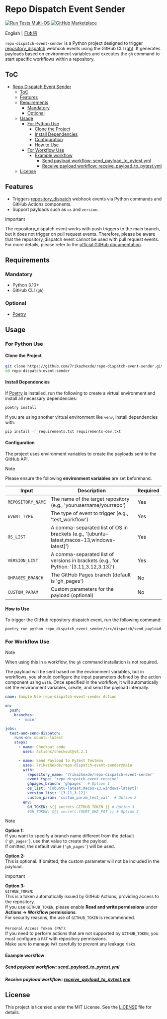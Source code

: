 # Repo Dispatch Event Sender

[![Run Tests Multi-OS](https://github.com/7rikazhexde/repo-dispatch-event-sender/actions/workflows/receive_payload_to_pytest.yml/badge.svg)](https://github.com/7rikazhexde/repo-dispatch-event-sender/actions/workflows/receive_payload_to_pytest.yml) [![GitHub Marketplace](https://img.shields.io/badge/Marketplace-Repo%20Dispatch%20Event%20Sender-green?colorA=24292e&colorB=3fb950&logo=github)](https://github.com/marketplace/actions/repo-dispatch-event-sender)

English | [日本語](README-ja.md)

`repo-dispatch-event-sender` is a Python project designed to trigger [repository_dispatch](https://docs.github.com/en/actions/using-workflows/events-that-trigger-workflows#repository_dispatch) webhook events using the GitHub CLI ([gh](https://docs.github.com/en/github-cli/github-cli)). It generates payloads based on environment variables and executes the `gh` command to start specific workflows within a repository.

## ToC

- [Repo Dispatch Event Sender](#repo-dispatch-event-sender)
  - [ToC](#toc)
  - [Features](#features)
  - [Requirements](#requirements)
    - [Mandatory](#mandatory)
    - [Optional](#optional)
  - [Usage](#usage)
    - [For Python Use](#for-python-use)
      - [Clone the Project](#clone-the-project)
      - [Install Dependencies](#install-dependencies)
      - [Configuration](#configuration)
      - [How to Use](#how-to-use)
    - [For Workflow Use](#for-workflow-use)
      - [Example workflow](#example-workflow)
        - [Send payload workflow: send\_payload\_to\_pytest.yml](#send-payload-workflow-send_payload_to_pytestyml)
        - [Receive payload workflow: receive\_payload\_to\_pytest.yml](#receive-payload-workflow-receive_payload_to_pytestyml)
  - [License](#license)

## Features

- Triggers [repository_dispatch](https://docs.github.com/en/actions/using-workflows/events-that-trigger-workflows#repository_dispatch) webhook events via Python commands and GitHub Actions components.
- Support payloads such as `os` and `version`.

> [!IMPORTANT]
> The repository_dispatch event works with push triggers to the main branch, but it does not trigger on pull request events. Therefore, please be aware that the repository_dispatch event cannot be used with pull request events. For more details, please refer to the [official GitHub documentation](https://docs.github.com/en/actions/writing-workflows/choosing-when-your-workflow-runs/triggering-a-workflow#triggering-a-workflow-from-a-workflow).

## Requirements

### Mandatory

- Python 3.10+
- GitHub CLI (`gh`)

### Optional

- [Poetry](https://python-poetry.org/)

## Usage

### For Python Use

#### Clone the Project

```bash
git clone https://github.com/7rikazhexde/repo-dispatch-event-sender.git
cd repo-dispatch-event-sender
```

#### Install Dependencies

If [Poetry](https://python-poetry.org/) is installed, run the following to create a virtual environment and install all necessary dependencies:

```bash
poetry install
```

If you are using another virtual environment like `venv`, install dependencies with:

```bash
pip install -r requirements.txt requirements-dev.txt
```

#### Configuration

The project uses environment variables to create the payloads sent to the GitHub API.

> [!NOTE]
> Please ensure the following **environment variables** are set beforehand.

| Input             | Description                                                                                | Required |
|-------------------|--------------------------------------------------------------------------------------------|----------|
| `REPOSITORY_NAME` | The name of the target repository (e.g., 'yourusername/yourrepo')                          | Yes      |
| `EVENT_TYPE`      | The type of event to trigger (e.g., 'test_workflow')                                       | Yes      |
| `OS_LIST`         | A comma-separated list of OS in brackets (e.g., '[ubuntu-latest,macos-13,windows-latest]') | Yes      |
| `VERSION_LIST`    | A comma-separated list of versions in brackets (e.g., for Python: '[3.11,3.12,3.13]')      | Yes      |
| `GHPAGES_BRANCH`  | The GitHub Pages branch (default is 'gh_pages')                                            | No       |
| `CUSTOM_PARAM`    | Custom parameters for the payload (optional)                                               | No       |

#### How to Use

To trigger the GitHub repository dispatch event, run the following command:

```bash
poetry run python repo_dispatch_event_sender/src/dispatch/send_payload.py
```

### For Workflow Use

> [!NOTE]
> When using this in a workflow, the `gh` command installation is not required.
>
> The payload will be sent based on the environment variables, but in workflows, you should configure the input parameters defined by the action component using `with`. Once specified in the workflow, it will automatically set the environment variables, create, and send the payload internally.

```yaml
name: Sample Use repo-dispatch-event-sender Action

on:
  push:
    branches:
      - 'main'

jobs:
  test-and-send-dispatch:
    runs-on: ubuntu-latest
    steps:
      - name: Checkout code
        uses: actions/checkout@v4.2.1

      - name: Send Payload to Pytest Testmon
        uses: 7rikazhexde/repo-dispatch-event-sender@main
        with:
          repository_name: '7rikazhexde/repo-dispatch-event-sender'
          event_type: 'repo-dispatch-event-receive'
          ghpages_branch: 'ghpages'  # Option 1
          os_list: '[ubuntu-latest,macos-13,windows-latest]'
          version_list: '[3.11,3.12]'
          custom_param: 'custom_param_test_val'  # Option 2
        env:
          GH_TOKEN: ${{ secrets.GITHUB_TOKEN }} # Option 3
          #GH_TOKEN: ${{ secrets.YOURT_GHA_PAT }} # Option 3
```

> [!NOTE]
> **Option 1:**\
> If you want to specify a branch name different from the default (`'gh_pages'`), use that value to create the payload.\
> If omitted, the default value (`'gh_pages'`) will be used.  
>
> **Option 2:**\
> This is optional. If omitted, the custom parameter will not be included in the payload.

> [!IMPORTANT]  
> **Option 3:**\
> `GITHUB_TOKEN`:  
> This is a token automatically issued by GitHub Actions, providing access to the repository.  
> If you use `GITHUB_TOKEN`, please enable **Read and write permissions** under **Actions -> Workflow permissions**.  
> For security reasons, the use of `GITHUB_TOKEN` is recommended.  
>\
> `Personal Access Token (PAT)`:  
> If you need to perform actions that are not supported by `GITHUB_TOKEN`, you must configure a `PAT` with repository permissions.  
> Make sure to manage `PAT` carefully to prevent any leakage risks.  

#### Example workflow

##### Send payload workflow: [send_payload_to_pytest.yml](https://github.com/7rikazhexde/repo-dispatch-event-sender/blob/main/.github/workflows/send_payload_to_pytest.yml)

##### Receive payload workflow: [receive_payload_to_pytest.yml](https://github.com/7rikazhexde/repo-dispatch-event-sender/blob/main/.github/workflows/receive_payload_to_pytest.yml)

## License

This project is licensed under the MIT License. See the [LICENSE](LICENSE) file for details.

